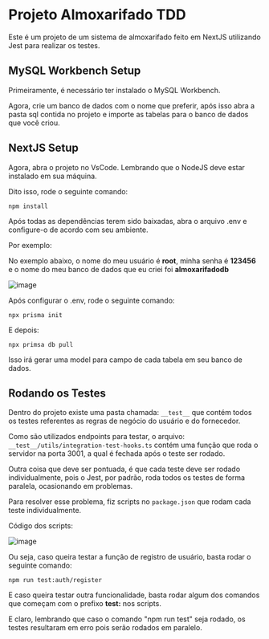 
# Projeto Almoxarifado TDD

Este é um projeto de um sistema de almoxarifado feito em NextJS utilizando Jest para realizar os testes.


## MySQL Workbench Setup

Primeiramente, é necessário ter instalado o MySQL Workbench.

Agora, crie um banco de dados com o nome que preferir, após isso abra a pasta sql contida no projeto e importe as tabelas para o banco de dados que você criou.


## NextJS Setup
Agora, abra o projeto no VsCode. Lembrando que o NodeJS deve estar instalado em sua máquina.

Dito isso, rode o seguinte comando:
```
npm install
```

Após todas as dependências terem sido baixadas, abra o arquivo .env e configure-o de acordo com seu ambiente.

Por exemplo:

No exemplo abaixo, o nome do meu usuário é __root__, minha senha é __123456__ e o nome do meu banco de dados que eu criei foi __almoxarifadodb__

![image](https://github.com/ThiagoArndt/logistic-app/assets/89104471/fdcd4b0a-80b2-43c7-a662-9c978e177114)

Após configurar o .env, rode o seguinte comando:

```
npx prisma init
```

E depois:

```
npx primsa db pull
```

Isso irá gerar uma model para campo de cada tabela em seu banco de dados.

## Rodando os Testes

Dentro do projeto existe uma pasta chamada: `__test__` que contém todos os testes referentes as regras de negócio do usuário e do fornecedor.

Como são utilizados endpoints para testar, o arquivo: `__test__/utils/integration-test-hooks.ts` contém uma função que roda o servidor na porta 3001, a qual é fechada após o teste ser rodado.

Outra coisa que deve ser pontuada, é que cada teste deve ser rodado individualmente, pois o Jest, por padrão, roda todos os testes de forma paralela, ocasionando em problemas.

Para resolver esse problema, fiz scripts no `package.json` que rodam cada teste individualmente.

Código dos scripts:

![image](https://github.com/ThiagoArndt/logistic-app/assets/89104471/27290cf5-c0b1-4b2e-863c-a685d1c705fe)

Ou seja, caso queira testar a função de registro de usuário, basta rodar o seguinte comando:

```
npm run test:auth/register
```

E caso queira testar outra funcionalidade, basta rodar algum dos comandos que começam com o prefixo __test:__ nos scripts.

E claro, lembrando que caso o comando "npm run test" seja rodado, os testes resultaram em erro pois serão rodados em paralelo.

